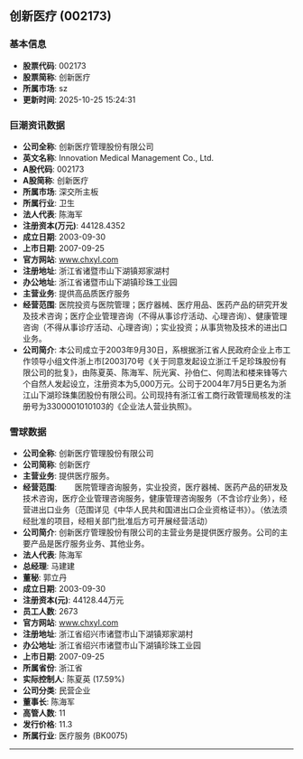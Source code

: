 ## 创新医疗 (002173)

### 基本信息

- **股票代码**: 002173
- **股票简称**: 创新医疗
- **所属市场**: sz
- **更新时间**: 2025-10-25 15:24:31

### 巨潮资讯数据

- **公司全称**: 创新医疗管理股份有限公司
- **英文名称**: Innovation Medical Management Co., Ltd.
- **A股代码**: 002173
- **A股简称**: 创新医疗
- **所属市场**: 深交所主板
- **所属行业**: 卫生
- **法人代表**: 陈海军
- **注册资本(万元)**: 44128.4352
- **成立日期**: 2003-09-30
- **上市日期**: 2007-09-25
- **官方网站**: www.chxyl.com
- **注册地址**: 浙江省诸暨市山下湖镇郑家湖村
- **办公地址**: 浙江省诸暨市山下湖镇珍珠工业园
- **主营业务**: 提供高品质医疗服务
- **经营范围**: 医院投资与医院管理；医疗器械、医疗用品、医药产品的研究开发及技术咨询；医疗企业管理咨询（不得从事诊疗活动、心理咨询）、健康管理咨询（不得从事诊疗活动、心理咨询）；实业投资；从事货物及技术的进出口业务。
- **公司简介**: 本公司成立于2003年9月30日，系根据浙江省人民政府企业上市工作领导小组文件浙上市[2003]70号《关于同意发起设立浙江千足珍珠股份有限公司的批复》，由陈夏英、陈海军、阮光寅、孙伯仁、何周法和楼来锋等六个自然人发起设立，注册资本为5,000万元。公司于2004年7月5日更名为浙江山下湖珍珠集团股份有限公司。公司现持有浙江省工商行政管理局核发的注册号为3300001010103的《企业法人营业执照》。

### 雪球数据

- **公司全称**: 创新医疗管理股份有限公司
- **公司简称**: 创新医疗
- **主营业务**: 提供医疗服务。
- **经营范围**: 　　医院管理咨询服务，实业投资，医疗器械、医药产品的研发及技术咨询，医疗企业管理咨询服务，健康管理咨询服务（不含诊疗业务），经营进出口业务（范围详见《中华人民共和国进出口企业资格证书》）。（依法须经批准的项目，经相关部门批准后方可开展经营活动）
- **公司简介**: 创新医疗管理股份有限公司的主营业务是提供医疗服务。公司的主要产品是医疗服务业务、其他业务。
- **法人代表**: 陈海军
- **总经理**: 马建建
- **董秘**: 郭立丹
- **成立日期**: 2003-09-30
- **注册资本(元)**: 44128.44万元
- **员工人数**: 2673
- **官方网站**: www.chxyl.com
- **注册地址**: 浙江省绍兴市诸暨市山下湖镇郑家湖村
- **办公地址**: 浙江省绍兴市诸暨市山下湖镇珍珠工业园
- **上市日期**: 2007-09-25
- **所属省份**: 浙江省
- **实际控制人**: 陈夏英 (17.59%)
- **公司分类**: 民营企业
- **董事长**: 陈海军
- **高管人数**: 11
- **发行价格**: 11.3
- **所属行业**: 医疗服务 (BK0075)

---